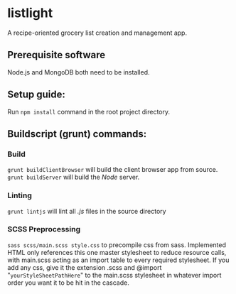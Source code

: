 # listlight
A recipe-oriented grocery list creation and management app.

## Prerequisite software
Node.js and MongoDB both need to be installed.

## Setup guide:
Run ```npm install``` command in the root project directory.

## Buildscript (grunt) commands:
### Build
`grunt buildClientBrowser` will build the client browser app from source.
`grunt buildServer` will build the *Node* server.

### Linting
`grunt lintjs` will lint all *.js* files in the source directory

### SCSS Preprocessing
`sass scss/main.scss style.css` to precompile css from sass. Implemented HTML
only references this one master stylesheet to reduce resource calls,
with main.scss acting as an import table to every required stylesheet. If you
add any css, give it the extension .scss and @import "`yourStyleSheetPathHere`"
to the main.scss stylesheet in whatever import order you want it to be hit in
the cascade.

